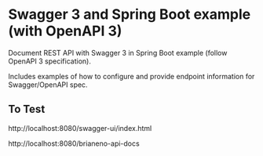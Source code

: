 # Swagger 3 and Spring Boot example (with OpenAPI 3)

Document REST API with Swagger 3 in Spring Boot example (follow OpenAPI 3 specification). 

Includes examples of how to configure and provide endpoint information for Swagger/OpenAPI spec.

## To Test

http://localhost:8080/swagger-ui/index.html

http://localhost:8080/brianeno-api-docs